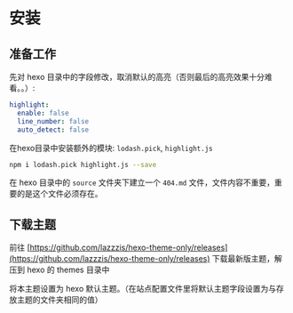 # 安装

## 准备工作

先对 hexo 目录中的字段修改，取消默认的高亮（否则最后的高亮效果十分难看。。）:

```yml
highlight:
  enable: false
  line_number: false
  auto_detect: false
```

在hexo目录中安装额外的模块: `lodash.pick`, `highlight.js`

```bash
npm i lodash.pick highlight.js --save
```

在 hexo 目录中的 `source` 文件夹下建立一个 `404.md` 文件，文件内容不重要，重要的是这个文件必须存在。

## 下载主题

前往 [https://github.com/lazzzis/hexo-theme-only/releases](https://github.com/lazzzis/hexo-theme-only/releases) 下载最新版主题，解压到 hexo 的 themes 目录中

将本主题设置为 hexo 默认主题。（在站点配置文件里将默认主题字段设置为与存放主题的文件夹相同的值）
